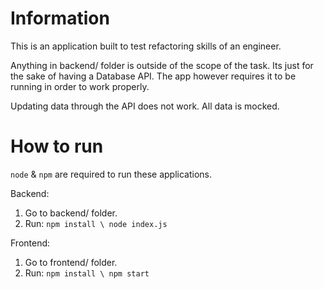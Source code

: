 # Information

This is an application built to test refactoring skills of an engineer.

Anything in backend/ folder is outside of the scope of the task. Its just for the sake of having a Database API. The app however requires it to be running in order to work properly.

Updating data through the API does not work. All data is mocked.

# How to run

`node` & `npm` are required to run these applications.

Backend:

1. Go to backend/ folder.
2. Run: `npm install \ node index.js`

Frontend:

1. Go to frontend/ folder.
2. Run: `npm install \ npm start`
